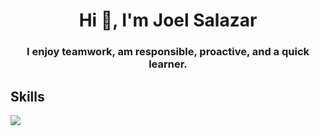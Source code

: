 <h1 align="center">Hi 👋, I'm Joel Salazar</h1>
<h3 align="center">I enjoy teamwork, am responsible, proactive, and a quick learner.</h3>

<h2>Skills</h2>
<p align="left">
  <a href="https://skillicons.dev">
    <img src="https://skillicons.dev/icons?i=html,css,js,ts,react,nextjs,vue,php,mysql,postgres,laravel,aws,docker,rabbitmq,androidstudio" />
  </a>
</p>
